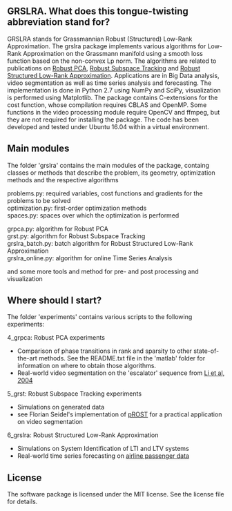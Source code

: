 ## GRSLRA. What does this tongue-twisting abbreviation stand for?
GRSLRA stands for Grassmannian Robust (Structured) Low-Rank Approximation. The grslra package implements various algorithms for Low-Rank Approximation on the Grassmann manifold using a smooth loss function based on the non-convex Lp norm. The algorithms are related to publications on [Robust PCA], [Robust Subspace Tracking] and [Robust Structured Low-Rank Approximation]. Applications are in Big Data analysis, video segmentation as well as time series analysis and forecasting.
The implementation is done in Python 2.7 using NumPy and SciPy, visualization is performed using Matplotlib. The package contains C-extensions for the cost function, whose compilation requires CBLAS and OpenMP. Some functions in the video processing module require OpenCV and ffmpeg, but they are not required for installing the package.
The code has been developed and tested under Ubuntu 16.04 within a virtual environment.

## Main modules
The folder 'grslra' contains the main modules of the package, containg classes or methods that describe the problem, its geometry, optimization methods and the respective algorithms  
  
problems.py: required variables, cost functions and gradients for the problems to be solved  
optimization.py: first-order optimization methods  
spaces.py: spaces over which the optimization is performed  
  
grpca.py: algorithm for Robust PCA  
grst.py: algorithm for Robust Subspace Tracking  
grslra_batch.py: batch algorithm for Robust Structured Low-Rank Approximation  
grslra_online.py: algorithm for online Time Series Analysis  
  
and some more tools and method for pre- and post processing and visualization  
  
## Where should I start?  
The folder 'experiments' contains various scripts to the following experiments:  
  
4_grpca: Robust PCA experiments  
- Comparison of phase transitions in rank and sparsity to other state-of-the-art methods. See the README.txt file in the 'matlab' folder for information on where to obtain those algorithms.  
- Real-world video segmentation on the 'escalator' sequence from [Li et al, 2004]  

5_grst: Robust Subspace Tracking experiments  
- Simulations on generated data  
- see Florian Seidel's implementation of [pROST] for a practical application on video segmentation  

6_grslra: Robust Structured Low-Rank Approximation  
- Simulations on System Identification of LTI and LTV systems  
- Real-world time series forecasting on [airline passenger data]  
  
## License  
The software package is licensed under the MIT license. See the license file for details.  
  
[Robust PCA]:https://arxiv.org/abs/1210.0805
[Robust Subspace Tracking]:https://arxiv.org/abs/1302.2073
[Robust Structured Low-Rank Approximation]:https://arxiv.org/abs/1506.03958
[Li et al, 2004]:http://ieeexplore.ieee.org/document/1344037/
[pROST]:https://github.com/FlorianSeidel/GOL
[airline passenger data]:http://www.rita.dot.gov/bts
